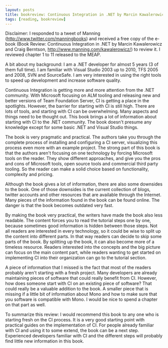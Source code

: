 ```yaml
---
layout: posts
title: bookreview: Continuous Integration in .NET by Marcin Kawalerowicz and Craig Berntson
tags: [reading, bookreview]
---
```

Disclaimer: I responded to a tweet of Manning (http://www.twitter.com/manningbooks) and received a free copy of the e-book (Book Review: Continuous Integration in .NET by Marcin Kawalerowicz and Craig Berntson, http://www.manning.com/kawalerowicz/) to review it. I reviewed chapter 1 to 11 released to the MEAP.
 
A bit about my background: I am a .NET developer for almost 5 years (3 of them full time). I am familiar with Visual Studio 2003 up to 2010, TFS 2005 and 2008, SVN and SourceSafe. I am very interested in using the right tools to speed up development and increase software quality.
 
Continuous Integration is getting more and more attention from the .NET community. With Microsoft focusing on ALM tooling and releasing new and better versions of Team Foundation Server, CI is getting a place in the spotlights. However, the barrier for starting with CI is still high. There are lots of tools, and starting with CI can be overwhelming. Many aspects and things need to be thought out. This book brings a lot of information about starting with CI to the .NET community. The book doesn't presume any knowledge except for some basic .NET and Visual Studio things.
 
The book is very pragmatic and practical. The authors take you through the complete process of installing and configuring a CI server, visualizing this process even more with an example project. The strong part of this book is that the authors aren't focusing on one technology by forcing Microsoft tools on the reader. They show different approaches, and give you the pros and cons of Microsoft tools, open source tools and commercial third party tooling. So the reader can make a solid choice based on functionality, complexity and pricing.
 
Although the book gives a lot of information, there are also some downsides to the book. One of those downsides is the current collection of blogs, twitter accounts and other resources that are available through the Internet. Many pieces of the information found in the book can be found online. The danger is that the book becomes outdated very fast.
 
By making the book very practical, the writers have made the book also less readable. The content forces you to read the tutorial steps one by one, because sometimes good information is hidden between those steps. Not all readers are interested in every technology, so it could be wise to split up the content into different parts. In that way readers can decide to skip some parts of the book. By splitting up the book, it can also become more of a timeless resource. Readers interested into the concepts and the big picture can focus on the main content part, while readers wanting to get started on implementing CI into their organization can go to the tutorial section.
 
A piece of information that I missed is the fact that most of the readers probably aren't starting with a fresh project. Many developers are already maintaining pieces of software that could really benefit from CI. However, how does someone start with CI on an existing piece of software? That could really be a valuable addition to the book. A smaller piece that is missing if a little bit of information about Mono and how to make sure that you software is compatible with Mono. I would be nice to spend a chapter on that part as well.
 
To summarize this review: I would recommend this book to any one who is starting fresh on the CI process. It is a very good starting point with practical guides on the implementation of CI. For people already familiar with CI and using it to some extend, the book can be a next step. Experienced developers familiar with CI and the different steps will probably find little new information in this book.

